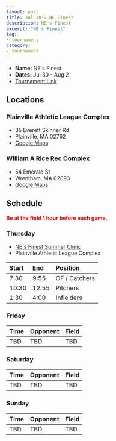 ```yaml
---
layout: post
title: Jul 30-2 NE Finest
description: NE's Finest
excerpt: "NE's Finest"
tag:
- tournament
category:
- tournament
---
```

* **Name:** NE's Finest
* **Dates:** Jul 30 - Aug 2
* [Tournament Link](https://www.nefinestshowcase.com/showcase-tournament.cfm)

## Locations

### Plainville Athletic League Complex
* 35 Everett Skinner Rd
* Plainville, MA 02762
* [Google Maps](https://goo.gl/maps/wzoKXBdTAmmHkfTEA)

### William A Rice Rec Complex
* 54 Emerald St
* Wrentham, MA 02093
* [Google Maps](https://goo.gl/maps/X71aESXzykkGdMZk7)
  
## Schedule
**<span style="color:red">Be at the field 1 hour before each game.</span>**

### Thursday
* [NE's Finest Summer Clinic](https://www.nefinestshowcase.com/summer-exposure-camp2020.cfm)
* Plainville Athletic League Complex

| Start | End   | Position     |
|:---   |:---   |:---          |
|7:30   | 9:55  | OF / Catchers|
|10:30  | 12:55 | Pitchers     |
|1:30   | 4:00  | Infielders   |

### Friday

| Time | Opponent | Field |
|:---      |:---   |:---  |
| TBD     | TBD   |TBD   |

### Saturday

| Time | Opponent | Field |
|:---      |:---   |:---  |
| TBD     | TBD   |TBD   |

### Sunday

| Time | Opponent | Field |
|:---      |:---   |:---  |
| TBD     | TBD   |TBD   |

